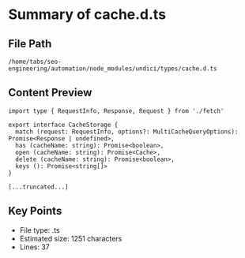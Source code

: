 # Summary of cache.d.ts
  
## File Path
`/home/tabs/seo-engineering/automation/node_modules/undici/types/cache.d.ts`

## Content Preview
```
import type { RequestInfo, Response, Request } from './fetch'

export interface CacheStorage {
  match (request: RequestInfo, options?: MultiCacheQueryOptions): Promise<Response | undefined>,
  has (cacheName: string): Promise<boolean>,
  open (cacheName: string): Promise<Cache>,
  delete (cacheName: string): Promise<boolean>,
  keys (): Promise<string[]>
}

[...truncated...]
```

## Key Points
- File type: .ts
- Estimated size: 1251 characters
- Lines: 37
